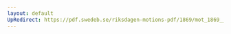 ```yaml
---
layout: default
UpRedirect: https://pdf.swedeb.se/riksdagen-motions-pdf/1869/mot_1869__fk__00014/mot_1869__fk__00014_001.pdf
---
```

